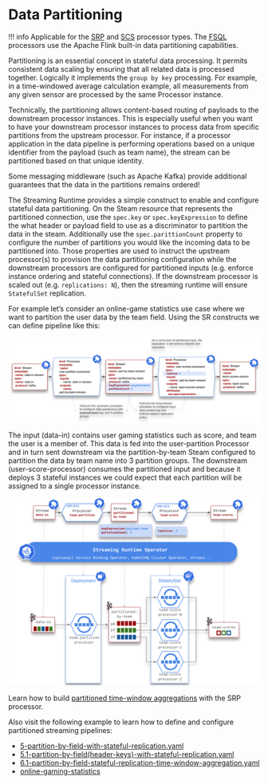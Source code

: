 # Data Partitioning

!!! info
    Applicable for the [SRP](./processors/srp/overview.md) and [SCS](./processors/scs/overview.md) processor types. 
    The [FSQL](./processors/fsql/overview.md) processors use the Apache Flink built-in data partitioning capabilities.

Partitioning is an essential concept in stateful data processing. 
It permits consistent data scaling by ensuring that all related data is processed together. Logically it implements the `group by key` processing. 
For example, in a time-windowed average calculation example, all measurements from any given sensor are processed by the same Processor instance. 

Technically, the partitioning allows content-based routing of payloads to the downstream processor instances. 
This is especially useful when you want to have your downstream processor instances to process data from specific partitions from the upstream processor. 
For instance, if a processor application in the data pipeline is performing operations based on a unique identifier from the payload (such as team name), the stream can be partitioned based on that unique identity.

Some messaging middleware (such as Apache Kafka) provide additional guarantees that the data in the partitions remains ordered!

The Streaming Runtime provides a simple construct to enable and configure stateful data partitioning. On the Steam resource that represents the partitioned connection, use the `spec.key` or `spec.keyExpression` to define the what header or payload field to use as a discriminator to partition the data in the steam. 
Additionally use the `spec.parittionCount` property to configure the number of partitions you would like the incoming data to be partitioned into. 
Those properties are used to instruct the upstream processor(s) to provision the data partitioning configuration while the downstream processors are configured for partitioned inputs (e.g. enforce instance ordering and stateful connections). 
If the downstream processor is scaled out (e.g. `replications: N`), then the streaming runtime will ensure `StatefulSet` replication. 

For example let’s consider an online-game statistics use case where we want to partition the user data by the team field. Using the SR constructs we can define pipeline like this:

![data partitioning CRDs definition](./data-partitioning-crd-definitions.svg)

The input (data-in) contains user gaming statistics such as score, and team the user is a member of. 
This data is fed into the user-partition Processor and in turn sent downstream via the partition-by-team Steam configured to partition the data by team name into 3 partition groups. 
The downstream (user-score-processor) consumes the partitioned input and because it deploys 3 stateful instances we could expect that each partition will be assigned to a single processor instance.

![](./data-partitioning-sr-deployment.svg)

Learn how to build [partitioned time-window aggregations](./processors/srp/time-window-aggregation.md#partitioned-time-window-aggregation) with the SRP processor.

Also visit the following example to learn how to define and configure partitioned streaming pipelines:

- [5-partition-by-field-with-stateful-replication.yaml](https://github.com/vmware-tanzu/streaming-runtimes/blob/main/streaming-runtime-samples/tutorials/5-partition-by-field-with-stateful-replication.yaml)
- [5.1-partition-by-field(header-keys)-with-stateful-replication.yaml](https://github.com/vmware-tanzu/streaming-runtimes/blob/main/streaming-runtime-samples/tutorials/5.1-partition-by-field(header-keys)-with-stateful-replication.yaml)
- [6.1-partition-by-field-stateful-replication-time-window-aggregation.yaml](https://github.com/vmware-tanzu/streaming-runtimes/blob/main/streaming-runtime-samples/tutorials/6.1-partition-by-field-stateful-replication-time-window-aggregation.yaml)
- [online-gaming-statistics](https://github.com/vmware-tanzu/streaming-runtimes/blob/main/streaming-runtime-samples/online-gaming-statistics/streaming-pipeline.yaml)